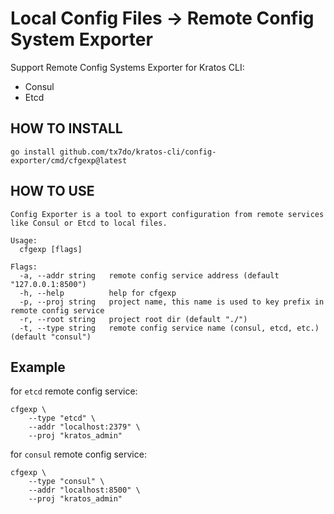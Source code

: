 # Local Config Files → Remote Config System Exporter

Support Remote Config Systems Exporter for Kratos CLI:

- Consul
- Etcd

## HOW TO INSTALL

```shell
go install github.com/tx7do/kratos-cli/config-exporter/cmd/cfgexp@latest
```

## HOW TO USE

```shell
Config Exporter is a tool to export configuration from remote services like Consul or Etcd to local files.

Usage:
  cfgexp [flags]

Flags:
  -a, --addr string   remote config service address (default "127.0.0.1:8500")
  -h, --help          help for cfgexp
  -p, --proj string   project name, this name is used to key prefix in remote config service
  -r, --root string   project root dir (default "./")
  -t, --type string   remote config service name (consul, etcd, etc.) (default "consul")
```

## Example

for `etcd` remote config service:

```shell
cfgexp \
    --type "etcd" \
    --addr "localhost:2379" \
    --proj "kratos_admin"
```

for `consul` remote config service:

```shell
cfgexp \
    --type "consul" \
    --addr "localhost:8500" \
    --proj "kratos_admin"
```
